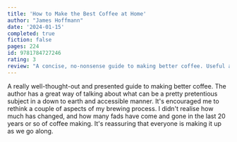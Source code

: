 ```yaml
---
title: 'How to Make the Best Coffee at Home'
author: "James Hoffmann"
date: '2024-01-15'
completed: true
fiction: false
pages: 224
id: 9781784727246
rating: 3
review: "A concise, no-nonsense guide to making better coffee. Useful and beautiful!"
---
```


A really well-thought-out and presented guide to making better coffee. The author has a great way of talking about what can be a pretty pretentious subject in a down to earth and accessible manner. It's encouraged me to rethink a couple of aspects of my brewing process. I didn't realise how much has changed, and how many fads have come and gone in the last 20 years or so of coffee making. It's reassuring that everyone is making it up as we go along.